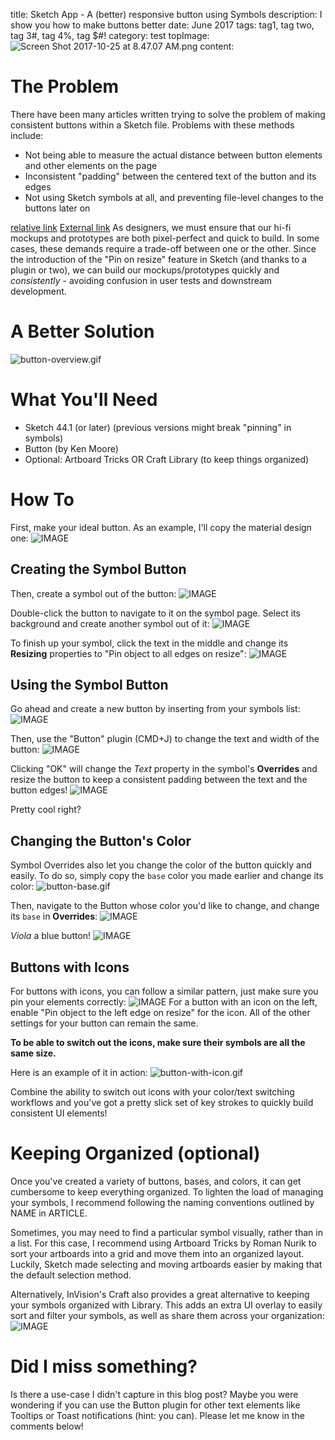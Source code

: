 title: Sketch App - A (better) responsive button using Symbols
description: I show you how to make buttons better
date: June 2017
tags: tag1, tag two, tag 3#, tag 4%, tag $#!
category: test
topImage: ![Screen Shot 2017-10-25 at 8.47.07 AM.png](resources/1AF7E97F815E72F0392AD67C648FBA8A.png)
content:
# The Problem
There have been many articles written trying to solve the problem of making consistent buttons within a Sketch file. Problems with these methods include:
- Not being able to measure the actual distance between button elements and other elements on the page
- Inconsistent "padding" between the centered text of the button and its edges
- Not using Sketch symbols at all, and preventing file-level changes to the buttons later on

[relative link](resources/D45B734A6197112E9F7EF285005C9C92.gif)
[External link](https://google.com)
As designers, we must ensure that our hi-fi mockups and prototypes are both pixel-perfect and quick to build. In some cases, these demands require a trade-off between one or the other. Since the introduction of the "Pin on resize" feature in Sketch (and thanks to a plugin or two), we can build our mockups/prototypes quickly and _consistently_ - avoiding confusion in user tests and downstream development.

# A Better Solution
![button-overview.gif](resources/D45B734A6197112E9F7EF285005C9C92.gif)

# What You'll Need
- Sketch 44.1 (or later)
(previous versions might break "pinning" in symbols)
- Button (by Ken Moore)
- Optional: Artboard Tricks OR Craft Library (to keep things organized)

# How To
First, make your ideal button. As an example, I'll copy the material design one:
![IMAGE](resources/2F1F6D1FAB30EF653954C7A47A3E0FB7.jpg)

## Creating the Symbol Button
Then, create a symbol out of the button:
![IMAGE](resources/AC811E3B57BD35B84426CFB0B5A8B9E4.jpg)

Double-click the button to navigate to it on the symbol page. Select its background and create another symbol out of it:
![IMAGE](resources/C72361080AF91981A442E71576444F0F.jpg)

To finish up your symbol, click the text in the middle and change its **Resizing** properties to "Pin object to all edges on resize":
![IMAGE](resources/8A1B037565637407A301CE710FD3E2DD.jpg)

## Using the Symbol Button
Go ahead and create a new button by inserting from your symbols list:
![IMAGE](resources/5EC66860D422CDD0B931E3BE180436A0.jpg)

Then, use the "Button" plugin (CMD+J) to change the text and width of the button:
![IMAGE](resources/0E877753EF2E65141AE9DF7FAB9048A7.jpg)

Clicking "OK" will change the _Text_ property in the symbol's **Overrides** and resize the button to keep a consistent padding between the text and the button edges!
![IMAGE](resources/EEB3FAEFEE7833856BCB277797F5193C.jpg)

Pretty cool right?

## Changing the Button's Color
Symbol Overrides also let you change the color of the button quickly and easily. To do so, simply copy the `base` color you made earlier and change its color:
![button-base.gif](resources/C3F8CB2D82F9C4F62C8C8AA505D24A24.gif)

Then, navigate to the Button whose color you'd like to change, and change its `base` in **Overrides**:
![IMAGE](resources/ECF961CC7E5FE08A7640542A95554145.jpg)

_Viola_ a blue button!
![IMAGE](resources/ACE03874ECFA49C8858BE3AFA717BE2B.jpg)

## Buttons with Icons
For buttons with icons, you can follow a similar pattern, just make sure you pin your elements correctly:
![IMAGE](resources/E3160B7F496E88BA56B9E86284F943A9.jpg)
For a button with an icon on the left, enable "Pin object to the left edge on resize" for the icon. All of the other settings for your button can remain the same.

**To be able to switch out the icons, make sure their symbols are all the same size.**

Here is an example of it in action:
![button-with-icon.gif](resources/CE021D89E8EFBAEF5C6891C38E8F83CB.gif)

Combine the ability to switch out icons with your color/text switching workflows and you've got a pretty slick set of key strokes to quickly build consistent UI elements!

# Keeping Organized (optional)
Once you've created a variety of buttons, bases, and colors, it can get cumbersome to keep everything organized. To lighten the load of managing your symbols, I recommend following the naming conventions outlined by NAME in ARTICLE.

Sometimes, you may need to find a particular symbol visually, rather than in a list. For this case, I recommend using Artboard Tricks by Roman Nurik to sort your artboards into a grid and move them into an organized layout. Luckily, Sketch made selecting and moving artboards easier by making that the default selection method.

Alternatively, InVision's Craft also provides a great alternative to keeping your symbols organized with Library. This adds an extra UI overlay to easily sort and filter your symbols, as well as share them across your organization:
![IMAGE](resources/2B50F92856C1973060C01A9D5B9B2E83.jpg)

# Did I miss something?
Is there a use-case I didn't capture in this blog post? Maybe you were wondering if you can use the Button plugin for other text elements like Tooltips or Toast notifications (hint: you can). Please let me know in the comments below!

